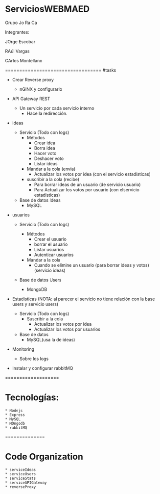 # ServiciosWEBMAED

Grupo Jo Ra Ca

Integrantes:

JOrge Escobar

RAúl Vargas

CArlos Montellano

==================================
#tasks

* Crear Reverse proxy
	* nGINX y configurarlo
	
* API Gateway REST
	* Un servicio por cada servicio interno
		* Hace la redirección.

* ideas
	* Servicio (Todo con logs)
		* Métodos
			* Crear idea
			* Borra idea
			* Hacer voto
			* Deshacer voto 
			* Listar ideas
		* Mandar a la cola (envia)
			* Actualizar los votos por idea (con el servicio estadísticas)
		* suscribir a la cola (recibe)
			* Para borrar ideas de un usuario (de servicio usuario)
			* Para Actualizar los votos por usuario (con elservicio estadisticas)
	* Base de datos Ideas
		* MySQL
* usuarios
	* Servicio (Todo con logs)
		* Métodos
			* Crear el usuario
			* borrar el usuario
			* Listar usuarios
			* Autenticar usuarios
		* Mandar a la cola
			* Cuando se elimine un usuario (para borrar ideas y votos) (servicio ideas)

			
	* Base de datos Users
		* MongoDB

* Estadisticas
	(NOTA: al parecer el servicio no tiene relación con la base users y servicio users)
	* Servicio (Todo con logs)
		* Suscribir a la cola
			* Actualizar los votos por idea
			* Actualizar los votos por usuarios 
	* Base de datos 
		* MySQL(usa la de ideas)

* Monitoring
	* Sobre los logs

* Instalar y configurar rabbitMQ
	
===================
# Tecnologías:
	* Nodejs
	* Express
	* MySQL
	* MOngodb
	* rabbitMQ
	
==============
# Code Organization
	* serviceIdeas
	* serviceUsers
	* serviceStats
	* serviceAPIGateway
	* reverseProxy